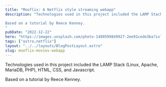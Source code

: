 ```yaml
---
title: "Mooflix: A Netflix style streaming webapp"
description: "Technologies used in this project included the LAMP Stack (Linux, Apache, MariaDB, PHP), HTML, CSS, and Javascript.

Based on a tutorial by Reece Kenney. 
"
pubDate: "2022-12-22"
hero: "https://images.unsplash.com/photo-1489599849927-2ee91cede3ba?ixlib=rb-4.0.3&ixid=MnwxMjA3fDB8MHxwaG90by1wYWdlfHx8fGVufDB8fHx8&auto=format&fit=crop&w=1170&q=80"
tags: ["astro,netflix"]
layout: "../../layouts/BlogPostLayout.astro"
slug: mooflix-movies-webapp
---
```


Technologies used in this project included the LAMP Stack (Linux, Apache, MariaDB, PHP), HTML, CSS, and Javascript.

Based on a tutorial by Reece Kenney.
